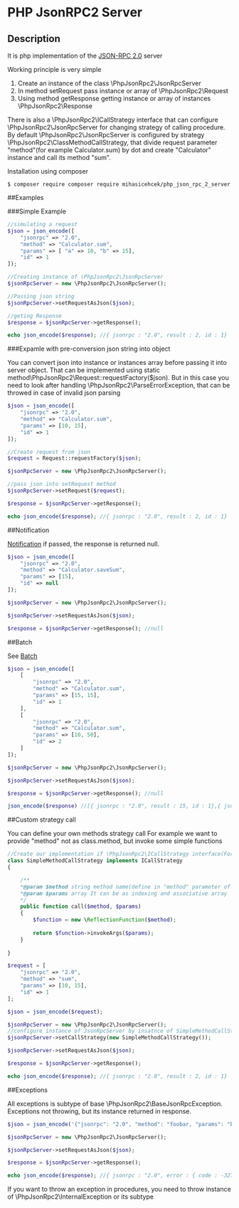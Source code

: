 # PHP JsonRPC2 Server

## Description

It is php implementation of the [JSON-RPC 2.0](http://www.jsonrpc.org/specification "Specification") server

Working principle is very simple
1. Create an instance of the class \PhpJsonRpc2\JsonRpcServer
2. In method setRequest pass instance or array of \PhpJsonRpc2\Request
3. Using method getResponse getting instance or array of instances \PhpJsonRpc2\Response

There is also a \PhpJsonRpc2\ICallStrategy interface that can configure \PhpJsonRpc2\JsonRpcServer for changing strategy of calling procedure.
By default \PhpJsonRpc2\JsonRpcServer is configured by strategy \PhpJsonRpc2\ClassMethodCallStrategy, that divide request parameter "method"(for example Calculator.sum) by dot and create "Calculator" instance and call its method "sum".

Installation using composer

```
$ composer require composer require mihasicehcek/php_json_rpc_2_server
```

##Examples

###Simple Example

```php
//simulating a request
$json = json_encode([
    "jsonrpc" => "2.0", 
    "method" => "Calculator.sum", 
    "params" => [ "a" => 10, "b" => 15], 
    "id" => 1
]);

//Creating instance of \PhpJsonRpc2\JsonRpcServer
$jsonRpcServer = new \PhpJsonRpc2\JsonRpcServer();

//Passing json string
$jsonRpcServer->setRequestAsJson($json);

//geting Response
$response = $jsonRpcServer->getResponse(); 

echo json_encode($response); //{ jsonrpc : "2.0", result : 2, id : 1}

```

###Expamle with pre-conversion json string into object

You can convert json into instance or instances array before passing it into server object.
That can be implemented using static method\PhpJsonRpc2\Request::requestFactory($json).
But in this case you need to look after handling \PhpJsonRpc2\ParseErrorException, that can be throwed in case of invalid json parsing

```php
$json = json_encode([
    "jsonrpc" => "2.0", 
    "method" => "Calculator.sum", 
    "params" => [10, 15], 
    "id" => 1
]);

//Create request from json
$request = Request::requestFactory($json);

$jsonRpcServer = new \PhpJsonRpc2\JsonRpcServer();

//pass json into setRequest method
$jsonRpcServer->setRequest($request);

$response = $jsonRpcServer->getResponse();  

echo json_encode($response); //{ jsonrpc : "2.0", result : 2, id : 1}

```

##Notification

[Notification](http://www.jsonrpc.org/specification#notification "Specification") if passed, the response is returned null.

```php
$json = json_encode([
    "jsonrpc" => "2.0", 
    "method" => "Calculator.saveSum", 
    "params" => [15], 
    "id" => null
]);

$jsonRpcServer = new \PhpJsonRpc2\JsonRpcServer();

$jsonRpcServer->setRequestAsJson($json);

$response = $jsonRpcServer->getResponse(); //null
```

##Batch

See [Batch](http://www.jsonrpc.org/specification#batch "Specification")

```php
$json = json_encode([
    [
        "jsonrpc" => "2.0", 
        "method" => "Calculator.sum", 
        "params" => [15, 15], 
        "id" => 1
    ],
    [
        "jsonrpc" => "2.0", 
        "method" => "Calculator.sum", 
        "params" => [10, 50], 
        "id" => 2
    ]
]);

$jsonRpcServer = new \PhpJsonRpc2\JsonRpcServer();

$jsonRpcServer->setRequestAsJson($json);

$response = $jsonRpcServer->getResponse(); //null

json_encode($response) //[{ jsonrpc : "2.0", result : 15, id : 1},{ jsonrpc : "2.0", result : 60, id : 2}]
```

##Custom strategy call

You can define your own methods strategy call
For example we want to provide "method" not as class.method, but invoke some simple functions

```php
//Create our implementation if \PhpJsonRpc2\ICallStrategy interface(For simplicity, we imagine that we pass only the positional parameters)
class SimpleMethodCallStrategy implements ICallStrategy
{

    /**
    *@param $method string method name(define in "method" parameter of json object)
    *@param $params array It can be as indexing and associative array  
    */
    public function call($method, $params)
    {
        $function = new \ReflectionFunction($method);
        
        return $function->invokeArgs($params);
    }
   
}

$request = [
    "jsonrpc" => "2.0", 
    "method" => "sum", 
    "params" => [10, 15], 
    "id" => 1
];

$json = json_encode($request);

$jsonRpcServer = new \PhpJsonRpc2\JsonRpcServer();
//configure instance of JsonRpcServer by insatnce of SimpleMethodCallStrategy
$jsonRpcServer->setCallStrategy(new SimpleMethodCallStrategy());

$jsonRpcServer->setRequestAsJson($json);

$response = $jsonRpcServer->getResponse();  

echo json_encode($response); //{ jsonrpc : "2.0", result : 2, id : 1}
```

##Exceptions

All exceptions is subtype of base \PhpJsonRpc2\BaseJsonRpcException.
Exceptions not throwing, but its instance returned in response.

```php
$json = json_encode('{"jsonrpc": "2.0", "method": "foobar, "params": "bar", "baz]');

$jsonRpcServer = new \PhpJsonRpc2\JsonRpcServer();

$jsonRpcServer->setRequestAsJson($json);

$response = $jsonRpcServer->getResponse(); 

echo json_encode($response); //{ jsonrpc : "2.0", error : { code : -32700, message : "Parse error"}, id : null}

```

If you want to throw an exception in procedures, you need to throw instance of  \PhpJsonRpc2\InternalException or its subtype  